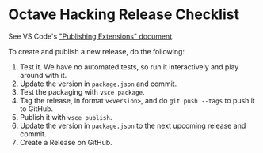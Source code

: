 # Octave Hacking Release Checklist

See VS Code's ["Publishing Extensions" document](https://code.visualstudio.com/api/working-with-extensions/publishing-extension).

To create and publish a new release, do the following:

1. Test it. We have no automated tests, so run it interactively and play around with it.
1. Update the version in `package.json` and commit.
1. Test the packaging with `vsce package`.
1. Tag the release, in format `v<version>`, and do `git push --tags` to push it to GitHub.
1. Publish it with `vsce publish`.
1. Update the version in `package.json` to the next upcoming release and commit.
1. Create a Release on GitHub.
